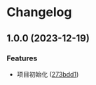 # Changelog

## 1.0.0 (2023-12-19)


### Features

* 项目初始化 ([273bdd1](https://www.github.com/hesoso/nirvana/commit/273bdd1d871221fe35845fe3f51cf27189af5b5f))
